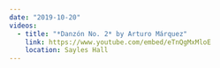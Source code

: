 ```yaml
---
date: "2019-10-20"
videos: 
  - title: "*Danzón No. 2* by Arturo Márquez"
    link: https://www.youtube.com/embed/eTnQgMxMloE
    location: Sayles Hall
---
```

